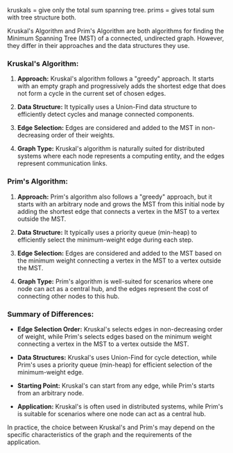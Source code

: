 kruskals = give only the total sum spanning tree.
prims = gives total sum with tree structure both.


Kruskal's Algorithm and Prim's Algorithm are both algorithms for finding the Minimum Spanning Tree (MST) of a connected, undirected graph. However, they differ in their approaches and the data structures they use.

### Kruskal's Algorithm:

1. **Approach:** Kruskal's algorithm follows a "greedy" approach. It starts with an empty graph and progressively adds the shortest edge that does not form a cycle in the current set of chosen edges.

2. **Data Structure:** It typically uses a Union-Find data structure to efficiently detect cycles and manage connected components.

3. **Edge Selection:** Edges are considered and added to the MST in non-decreasing order of their weights.

4. **Graph Type:** Kruskal's algorithm is naturally suited for distributed systems where each node represents a computing entity, and the edges represent communication links.

### Prim's Algorithm:

1. **Approach:** Prim's algorithm also follows a "greedy" approach, but it starts with an arbitrary node and grows the MST from this initial node by adding the shortest edge that connects a vertex in the MST to a vertex outside the MST.

2. **Data Structure:** It typically uses a priority queue (min-heap) to efficiently select the minimum-weight edge during each step.

3. **Edge Selection:** Edges are considered and added to the MST based on the minimum weight connecting a vertex in the MST to a vertex outside the MST.

4. **Graph Type:** Prim's algorithm is well-suited for scenarios where one node can act as a central hub, and the edges represent the cost of connecting other nodes to this hub.

### Summary of Differences:

- **Edge Selection Order:** Kruskal's selects edges in non-decreasing order of weight, while Prim's selects edges based on the minimum weight connecting a vertex in the MST to a vertex outside the MST.

- **Data Structures:** Kruskal's uses Union-Find for cycle detection, while Prim's uses a priority queue (min-heap) for efficient selection of the minimum-weight edge.

- **Starting Point:** Kruskal's can start from any edge, while Prim's starts from an arbitrary node.

- **Application:** Kruskal's is often used in distributed systems, while Prim's is suitable for scenarios where one node can act as a central hub.

In practice, the choice between Kruskal's and Prim's may depend on the specific characteristics of the graph and the requirements of the application.